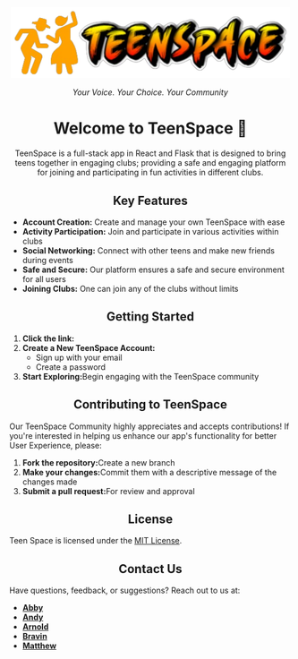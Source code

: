  <div align="center" font-family: 'Dancing Script', cursive; #3498db;>
  <img src="logoz.png" alt="Teen Space Logo" width="500">
  <br>
      <p letter-spacing="2px">
        <i>Your Voice. Your Choice. Your Community</i>
      </p>
</div>
    
<b><h1 align="center">Welcome to TeenSpace 🌟</h1></b>
<p align="center">
TeenSpace is a full-stack app in React and Flask that is designed to bring teens together in engaging clubs; providing a safe and engaging platform for joining and participating in fun activities in different clubs.
</p>

<div>
    <h2 align="center">Key Features</h2>
    <ul>
      <li><b>Account Creation:</b> Create and manage your own TeenSpace with ease</li>
      <li><b>Activity Participation:</b> Join and participate in various activities within clubs</li>
      <li><b>Social Networking:</b> Connect with other teens and make new friends during events</li>
      <li><b>Safe and Secure:</b> Our platform ensures a safe and secure environment for all users</li>
      <li><b>Joining Clubs:</b> One can join any of the clubs without limits</li>
    </ul>
</div>

<div>
  <b><h2 align="center">Getting Started</h2></b>
  <ol>
    <li><b>Click the link:</b></li>
    <li><b>Create a New TeenSpace Account:</b>
      <ul>
        <li>Sign up with your email</li>
        <li>Create a password</li>
      </ul>
    </li>
    <li><b>Start Exploring:</b>Begin engaging with the TeenSpace community</li>
  </ol>
</div>

<div>
  <b><h2 align="center">Contributing to TeenSpace</h2></b>
    Our TeenSpace Community highly appreciates and accepts contributions! If you're interested in helping us enhance 
    our app's functionality for better User Experience, please:
        <ol>
          <li><b>Fork the repository:</b>Create a new branch</li>
          <li><b>Make your changes:</b>Commit them with a descriptive message of the changes made</li>
          <li><b>Submit a pull request:</b>For review and approval</li>
        </ol>
</div>

**<h2 align="center">License</h2>**
Teen Space is licensed under the [MIT License](https://opensource.org/licenses/MIT).

**<h2 align="center">Contact Us</h2>**
Have questions, feedback, or suggestions? Reach out to us at:
* [**Abby**](mailto:sarahabby541@gmail.com)
* [**Andy**](mailto:munyiriandy@gmail.com)
* [**Arnold**](mailto:kanjaarnold@gmail.com)
* [**Bravin**](mailto:bravink599@gmail.com)
* [**Matthew**](mailto:mattmuhande@gmail.com) 
